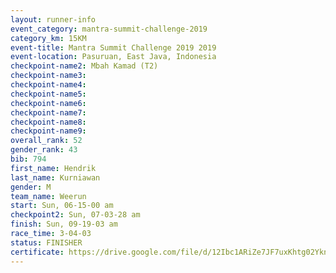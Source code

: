 ```yaml
---
layout: runner-info 
event_category: mantra-summit-challenge-2019 
category_km: 15KM 
event-title: Mantra Summit Challenge 2019 2019 
event-location: Pasuruan, East Java, Indonesia 
checkpoint-name2: Mbah Kamad (T2) 
checkpoint-name3: 
checkpoint-name4: 
checkpoint-name5: 
checkpoint-name6: 
checkpoint-name7: 
checkpoint-name8: 
checkpoint-name9: 
overall_rank: 52
gender_rank: 43
bib: 794
first_name: Hendrik
last_name: Kurniawan
gender: M
team_name: Weerun
start: Sun, 06-15-00 am
checkpoint2: Sun, 07-03-28 am
finish: Sun, 09-19-03 am
race_time: 3-04-03
status: FINISHER
certificate: https://drive.google.com/file/d/12Ibc1ARiZe7JF7uxKhtg02Ykn_UuoIx2/view?usp=sharing
---
```

